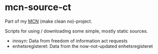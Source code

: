 # mcn-source-ct

Part of my [MCN](https://github.com/search?q=user%3AKagee+mcn+in%3Aname&type=Repositories) (make clean no)-project.

Scripts for using / downloading some simple, mostly static sources.

* innsyn: Data from freedom of information act requests
* enhetsregisteret: Data from the now-not-updated enhetsregisteret

